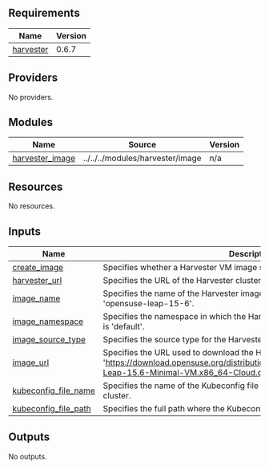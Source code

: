 ## Requirements

| Name | Version |
|------|---------|
| <a name="requirement_harvester"></a> [harvester](#requirement\_harvester) | 0.6.7 |

## Providers

No providers.

## Modules

| Name | Source | Version |
|------|--------|---------|
| <a name="module_harvester_image"></a> [harvester\_image](#module\_harvester\_image) | ../../../modules/harvester/image | n/a |

## Resources

No resources.

## Inputs

| Name | Description | Type | Default | Required |
|------|-------------|------|---------|:--------:|
| <a name="input_create_image"></a> [create\_image](#input\_create\_image) | Specifies whether a Harvester VM image should be created. Default is 'true'. | `bool` | `true` | no |
| <a name="input_harvester_url"></a> [harvester\_url](#input\_harvester\_url) | Specifies the URL of the Harvester cluster API. | `string` | n/a | yes |
| <a name="input_image_name"></a> [image\_name](#input\_image\_name) | Specifies the name of the Harvester image to be created. Default is 'opensuse-leap-15-6'. | `string` | `"opensuse-leap-15-6"` | no |
| <a name="input_image_namespace"></a> [image\_namespace](#input\_image\_namespace) | Specifies the namespace in which the Harvester image will be created. Default is 'default'. | `string` | `"default"` | no |
| <a name="input_image_source_type"></a> [image\_source\_type](#input\_image\_source\_type) | Specifies the source type for the Harvester image. Default is 'download'. | `string` | `"download"` | no |
| <a name="input_image_url"></a> [image\_url](#input\_image\_url) | Specifies the URL used to download the Harvester image. Default is 'https://download.opensuse.org/distribution/leap/15.6/appliances/openSUSE-Leap-15.6-Minimal-VM.x86_64-Cloud.qcow2'. | `string` | `"https://download.opensuse.org/distribution/leap/15.6/appliances/openSUSE-Leap-15.6-Minimal-VM.x86_64-Cloud.qcow2"` | no |
| <a name="input_kubeconfig_file_name"></a> [kubeconfig\_file\_name](#input\_kubeconfig\_file\_name) | Specifies the name of the Kubeconfig file used to access the Harvester cluster. | `string` | n/a | yes |
| <a name="input_kubeconfig_file_path"></a> [kubeconfig\_file\_path](#input\_kubeconfig\_file\_path) | Specifies the full path where the Kubeconfig file is located. | `string` | n/a | yes |

## Outputs

No outputs.
